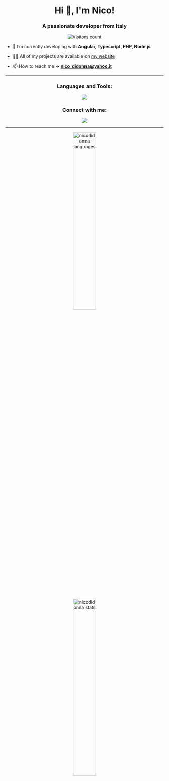<h1 align="center">Hi 👋, I'm Nico!</h1>
<h3 align="center">A passionate developer from Italy</h3>

<p align="center">
  <a href="https://visitcount.itsvg.in">
    <img src="https://visitcount.itsvg.in/api?id=nicodidonna&icon=0&color=0" alt="Visitors count">
  </a>
</p>

- 🌱 I’m currently developing with **Angular, Typescript, PHP, Node.js**

- 👨‍💻 All of my projects are available on [my website](https://nicodidonna-webdeveloper.web.app/)

- 📫 How to reach me -> **nico_didonna@yahoo.it**

<hr>

<h3 align="center">Languages and Tools:</h3>
<p align="center">
  <a>
    <img src="https://skillicons.dev/icons?i=angular,typescript,php,nodejs,css,express,firebase,github,gitlab,html,js,mysql,ps,php,postman,stackoverflow,ts,vscode&perline=6" />
  </a>
</p>

<h3 align="center">Connect with me:</h3>
<p align="center">
  <a href="https://linkedin.com/in/nico-didonna" target="blank">
    <img src="https://skillicons.dev/icons?i=linkedin" />
  </a>
</p>

<hr>

<p align="center">
  <img src="https://github-readme-stats.vercel.app/api/top-langs/?username=nicodidonna&theme=radical&hide_border=false&include_all_commits=true&count_private=true&layout=compact" alt="nicodidonna languages" width="38%" /><br>
  <img src="https://github-readme-streak-stats.herokuapp.com/?user=nicodidonna&theme=radical&hide_border=false" alt="nicodidonna stats" width="38%" />
</p>
